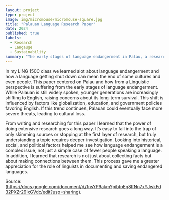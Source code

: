 ```yaml
---
layout: project
type: project
image: img/micromouse/micromouse-square.jpg
title: "Palauan Language Research Paper"
date: 2024
published: true
labels:
  - Research
  - Langauge
  - Sustainability
summary: "The early stages of language endangerment in Palau, a research paper for LING 150C"
---
```


In my LING 150C class we learned alot about language endangerment and how a language getting shut down can mean the end of some cultures and even people. This paper centered on Palau and how from a Linguistic perspective is suffering from the early stages of language endangerment. While Palauan is still widely spoken, younger generations are increasingly shifting to English, raising concerns about its long-term survival. This shift is influenced by factors like globalization, education, and government policies favoring English. If this trend continues, Palauan could eventually face more severe threats, leading to cultural loss.

From writing and researching for this paper I learned that the power of doing extensive research goes a long way.  It’s easy to fall into the trap of only skimming sources or stopping at the first layer of research, but truly understanding a topic requires deeper investigation. Looking into historical, social, and political factors helped me see how language endangerment is a complex issue, not just a simple case of fewer people speaking a language. In addition, I learned that research is not just about collecting facts but about making connections between them. This process gave me a greater appreciation for the role of linguists in documenting and saving endangered languages.


Source: (https://docs.google.com/document/d/1nsYP9akmYpibtpEg8IfNn7xYJwkFd32PXZr29IxGVdc/edit?usp=sharing).
